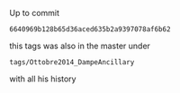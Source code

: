 Up to commit

`6640969b128b65d36aced635b2a9397078af6b62`

this tags was also in the master under

`tags/Ottobre2014_DampeAncillary`

with all his history
